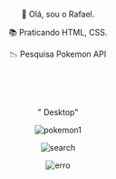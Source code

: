  
<p align="center">👋 Olá, sou o Rafael.</p>  
<p align="center">📚 Praticando HTML, CSS.</p>  
<p align="center">📉 Pesquisa Pokemon API</p>  

 <br>
 <br> 
 <br>
 
<p align="center">" Desktop"</p>                                                        
<div align="center"/>

![pokemon1](https://user-images.githubusercontent.com/101975205/183076304-ea3100a3-5106-4218-9bbc-1b217ce4166a.png)
 
![search](https://user-images.githubusercontent.com/101975205/183076367-ee725ec1-85ff-440b-ae57-774232fcd97b.png)
 
![erro](https://user-images.githubusercontent.com/101975205/183076601-bf9aacf6-23a6-4835-86e5-69aeaa98aad4.png)
